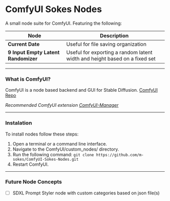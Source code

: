 ComfyUI Sokes Nodes
=======
A small node suite for ComfyUI. Featuring the following:

| Node | Description |
| --- | --- |
| **Current Date** | Useful for file saving organization |
| **9 Input Empty Latent Randomizer** | Useful for exporting a random latent width and height based on a fixed set |

---

### What is ComfyUI?

ComfyUI is a node based backend and GUI for Stable Diffusion.
[ComfyUI Repo](https://github.com/comfyanonymous/ComfyUI)

*Recommended ComfyUI extension [ComfyUI-Manager](https://github.com/ltdrdata/ComfyUI-Manager)*

---

### Instalation

To install nodes follow these steps:

1. Open a terminal or a command line interface.
2. Navigate to the ComfyUI/custom_nodes/ directory.
3. Run the following command: ```git clone https://github.com/m-sokes/ComfyUI-Sokes-Nodes.git```
4. Restart ComfyUI.

---

### Future Node Concepts
- [ ] SDXL Prompt Styler node with custom categories based on json file(s)
